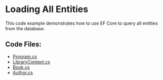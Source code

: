 # Loading All Entities

This code example demonstrates how to use EF Core to query all entities from the database.

## Code Files:
- [Program.cs](Program.cs)
- [LibraryContext.cs](../../shared/LibraryContext.cs)
- [Book.cs](../../shared/Book.cs)
- [Author.cs](../../shared/Author.cs)